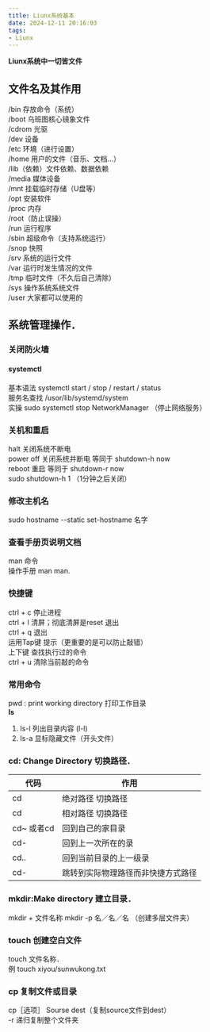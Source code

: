 ```yaml
---
title: Liunx系统基本
date: 2024-12-11 20:16:03
tags: 
- Liunx
---
```

**Liunx系统中一切皆文件** 
## 文件名及其作用 
/bin 存放命令（系统）  
/boot 乌班图核心镜象文件  
/cdrom 光驱  
/dev 设备  
/etc 环境（进行设置）  
/home 用户的文件（音乐、文档…）  
/lib（依赖）文件依赖、数据依赖  
/media 媒体设备  
/mnt 挂载临时存储（U盘等）  
/opt 安装软件  
/proc 内存  
/root（防止误操）  
/run 运行程序  
/sbin 超级命令（支持系统运行）  
/snop 快照  
/srv 系统的运行文件  
/var 运行时发生情况的文件  
/tmp 临时文件（不久后自己清除）  
/sys 操作系统系统文件  
/user 大家都可以使用的

## 系统管理操作． 
### 关闭防火墙
#### systemctl
基本语法
systemctl start / stop / restart / status  
服务名查找 /usor/lib/systemd/system  
实操 sudo systemctl stop NetworkManager
（停止网络服务）  
### 关机和重启
halt 关闭系统不断电  
power off 关闭系统并断电 等同于 shutdown-h now   
reboot 重启 等同于 shutdown-r now  
sudo shutdown-h 1 （1分钟之后关闭）
### 修改主机名
sudo hostname --static set-hostname 名字
### 查看手册页说明文档
man 命令  
操作手册 man man.  
### 快捷键  
ctrl + c 停止进程  
ctrl + l 清屏；彻底清屏是reset 退出  
ctrl + q 退出   
运用Tap键 提示（更重要的是可以防止敲错）  
上下键 查找执行过的命令  
ctrl + u  清除当前敲的命令
### 常用命令
pwd : print working directory 打印工作目录  
**Is** 
1. Is-l 列出目录内容 (l-l)
2. Is-a 显标隐藏文件（开头文件）  

### cd: Change Directory 切换路径．  

| 代码| 作用           |
| ---| ---            |
| cd |绝对路径 切换路径 |
| cd |相对路径 切换路径 |
| cd~ 或者cd |回到自己的家目录|
| cd- |回到上一次所在的录|
| cd.. |回到当前目录的上一级录|
| cd-|跳转到实际物理路径而非快捷方式路径|  

### mkdir:Make directory 建立目录．
mkdir + 文件名称
mkdir -p 名／名／名 （创建多层文件夹）

### touch 创建空白文件  
touch 文件名称．  
例 touch xiyou/sunwukong.txt
### cp 复制文件或目录
cp［选项］ Sourse dest（复制source文件到dest）  
-r 递归复制整个文件夹
